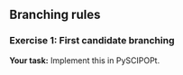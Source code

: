## Branching rules


### Exercise 1: First candidate branching

**Your task:** Implement this in PySCIPOPt.